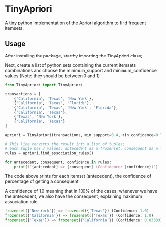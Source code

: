 # TinyApriori
A tiny python implementation of the Apriori algorithm to find frequent itemsets.

## Usage
After installing the package, startby importing the TinyApriori class;

Next, create a list of python sets containing the current itemsets combinations
and choose the minimum_support and minimum_confidence values (Note: they should be between 0 and 1)
```python
from TinyApriori import TinyApriori

transactions = [
    {'California', 'Texas', 'New York'},
    {'California', 'Texas', 'Florida'},
    {'California', 'Texas', 'New York', 'Florida'},
    {'California', 'Texas'},
    {'Texas', 'New York'},
    {'California', 'Texas'}
]

apriori = TinyApriori(transactions, min_support=0.4, min_confidence=0.7)

# This line converts the result into a list of tuples;
# each tuple has 3 values: antecedent as a frozenset, consequent as a frozenset and confidence as a float)
rules = apriori.find_association_rules()

for antecedent, consequent, confidence in rules:
    print(f"{antecedent} => {consequent} (Confidence: {confidence})")
```

The code above prints for each itemset (antecedent), the confidence of percentage of getting a consequent

A confidence of 1.0 meaning that in 100% of the cases; whenever we have the antecedent, we also have the consequent, explaining maximum association rule.
```python
frozenset({'New York'}) => frozenset({'Texas'}) (Confidence: 1.0)
frozenset({'California'}) => frozenset({'Texas'}) (Confidence: 1.0)
frozenset({'Texas'}) => frozenset({'California'}) (Confidence: 0.8333333333333334)
```
